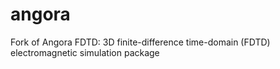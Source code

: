 # angora
Fork of Angora FDTD: 3D finite-difference time-domain (FDTD) electromagnetic simulation package
